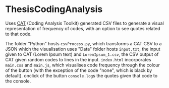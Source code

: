 # ThesisCodingAnalysis

Uses [CAT](https://cat.texifter.com/) (Coding Analysis Toolkit) generated CSV files to generate a visual representation of frequency of codes, with an option to see quotes related to that code.

The folder "Python" hosts `csvProcess.py`, which transforms a CAT CSV to a JSON which the visualisation uses
"Data" folder hosts `input.txt`, the input given to CAT (Lorem Ipsum text) and `LoremIpsum_1.csv`, the CSV output of CAT given random codes to lines in the input.
`index.html` incorporates `main.css` and `main.js`, which visualises code frequency through the colour of the button (with the exception of the code "none", which is black by default). onclick of the button `console.log`s the quotes given that code to the console.
